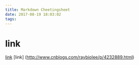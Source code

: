 ```yaml
---
title: Markdown Cheetingsheet
date: 2017-08-19 18:03:02
tags:
---
```

# link 
[link](http://www.cnblogs.com/raybiolee/p/4232889.html)
[link] (http://www.cnblogs.com/raybiolee/p/4232889.html)

